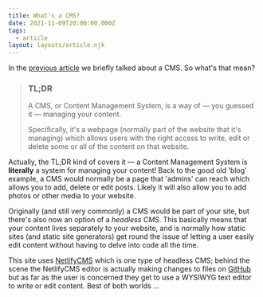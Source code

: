 ```yaml
---
title: What's a CMS?
date: 2021-11-09T20:00:00.000Z
tags:
  - article
layout: layouts/article.njk
---
```


In the [previous article](/articles/2021-11-07-whats-a-static-website/) we briefly talked about
a CMS. So what's that mean?

> ### TL;DR
>
> A CMS, or Content Management System, is a way of &mdash; you guessed it &mdash; managing your
> content.
>
> Specifically, it's a webpage (normally part of the website that it's managing) which allows users
> with the right access to write, edit or delete some or all of the content on that website.

Actually, the TL;DR kind of covers it &mdash; a Content Management System is **literally** a system
for managing your content! Back to the good old 'blog' example, a CMS would normally be a page that
'admins' can reach which allows you to add, delete or edit posts. Likely it will also allow you to
add photos or other media to your website.

Originally (and still very commonly) a CMS would be part of your site, but there's also now an option
of a *headless CMS*. This basically means that your content lives separately to your website, and
is normally how static sites (and static site generators) get round the issue of letting a user
easily edit content without having to delve into code all the time.

This site uses [NetlifyCMS](https://www.netlifycms.org/) which is one type of headless CMS; behind
the scene the NetlifyCMS editor is actually making changes to files on [GitHub](https://github.com/)
but as far as the user is concerned they get to use a WYSIWYG text editor to write or edit content.
Best of both worlds ...